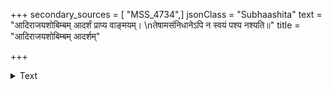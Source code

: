 +++
secondary_sources = [ "MSS_4734",]
jsonClass = "Subhaashita"
text = "आदिराजयशोबिम्बम् आदर्शं प्राप्य वाङ्मयम्।  \nतेषामसंनिधानेऽपि न स्वयं पश्य नश्यति॥"
title = "आदिराजयशोबिम्बम् आदर्शम्"

+++

<details><summary>Text</summary>

आदिराजयशोबिम्बम् आदर्शं प्राप्य वाङ्मयम्।  
तेषामसंनिधानेऽपि न स्वयं पश्य नश्यति॥
</details>
